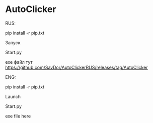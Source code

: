# AutoClicker
RUS:

pip install -r pip.txt

Запуск

Start.py

exe файл тут https://github.com/SavDor/AutoClickerRUS/releases/tag/AutoClicker

ENG:

pip install -r pip.txt

Launch

Start.py

exe file here
